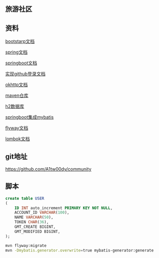 ## 旅游社区

## 资料

[bootstarp文档](https://v3.bootcss.com/)

[spring文档](https://spring.io/guides)

[springboot文档](https://docs.spring.io/spring-boot/docs/2.2.1.RELEASE/reference/htmlsingle/#boot-features-configure-datasource)

[实现github登录文档](https://docs.github.com/cn/free-pro-team@latest/developers/apps/building-oauth-apps)

[okhttp文档](https://square.github.io/okhttp/)

[maven仓库](https://mvnrepository.com/)

[h2数据库](http://www.h2database.com/html/main.html)

[springboot集成mybatis](http://mybatis.org/spring-boot-starter/mybatis-spring-boot-autoconfigure/)

[flyway文档](https://flywaydb.org/)

[lombok文档](https://projectlombok.org/)


## git地址

https://github.com/A1tw00dy/community

## 脚本

```sql
create table USER
(
	ID INT auto_increment PRIMARY KEY NOT NULL,
	ACCOUNT_ID VARCHAR(100),
	NAME VARCHAR(50),
	TOKEN CHAR(36),
	GMT_CREATE BIGINT,
	GMT_MODIFIED BIGINT,
);
```
```bash
mvn flyway:migrate
mvn -Dmybatis.generator.overwrite=true mybatis-generator:generate
```